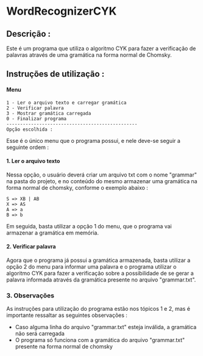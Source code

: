 # WordRecognizerCYK
## **Descrição :**
Este é um programa que utiliza o algoritmo CYK para fazer a verificação de palavras através de uma gramática na forma normal de Chomsky.

## **Instruções de utilização :**

#### Menu
```
1 - Ler o arquivo texto e carregar gramática
2 - Verificar palavra
3 - Mostrar gramática carregada
0 - Finalizar programa
------------------------------------------------
Opção escolhida : 
```
Esse é o único menu que o programa possui, e nele deve-se seguir a seguinte ordem :

#### 1. Ler o arquivo texto
Nessa opção, o usuário deverá criar um arquivo txt com o nome "grammar" na pasta do projeto, e no conteúdo do mesmo armazenar uma gramática na forma normal de chomsky, conforme o exemplo abaixo :
```
S => XB | AB
X => AS
A => a
B => b 
```
Em seguida, basta utilizar a opção 1 do menu, que o programa vai armazenar a gramática em memória.

#### 2. Verificar palavra
Agora que o programa já possui a gramática armazenada, basta utilizar a opção 2 do menu para informar uma palavra e o programa utilizar o algoritmo CYK para fazer a verificação sobre a possibilidade de se gerar a palavra informada através da gramática presente no arquivo "grammar.txt".

### 3. Observações
As instruções para utilização do programa estão nos tópicos 1 e 2, mas é importante ressaltar as seguintes observações :
- Caso alguma linha do arquivo "grammar.txt" esteja inválida, a gramática não será carregada
- O programa só funciona com a gramática do arquivo "grammar.txt" presente na forma normal de chomsky
